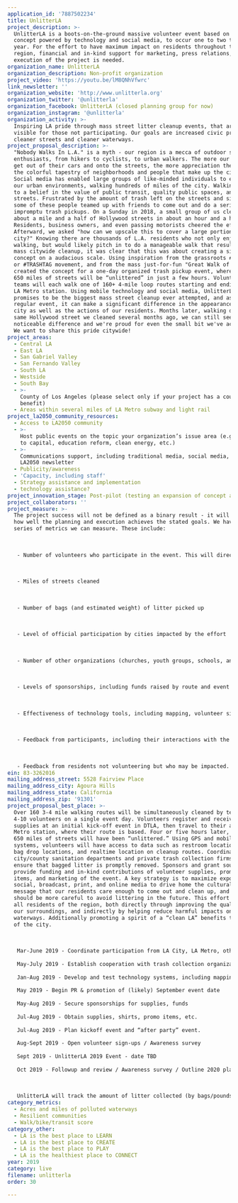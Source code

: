 ```yaml
---
application_id: '7887502234'
title: UnlitterLA
project_description: >-
  UnlitterLA is a boots-on-the-ground massive volunteer event based on a simple
  concept powered by technology and social media, to occur one to two times per
  year. For the effort to have maximum impact on residents throughout the
  region, financial and in-kind support for marketing, press relations, and
  execution of the project is needed.
organization_name: UnlitterLA
organization_description: Non-profit organization
project_video: 'https://youtu.be/lM8QNhVfwrc'
link_newsletter: ''
organization_website: 'http://www.unlitterla.org'
organization_twitter: '@unlitterla'
organization_facebook: UnlitterLA (closed planning group for now)
organization_instagram: '@unlitterla'
organization_activity: >-
  Inspiring LA pride through mass street litter cleanup events, that are highly
  visible for those not participating. Our goals are increased civic pride,
  cleaner streets and cleaner waterways.
project_proposal_description: >-
  "Nobody Walks In L.A." is a myth - our region is a mecca of outdoor sports
  enthusiasts, from hikers to cyclists, to urban walkers. The more our residents
  get out of their cars and onto the streets, the more appreciation they have of
  the colorful tapestry of neighborhoods and people that make up the city.
  Social media has enabled large groups of like-minded individuals to explore
  our urban environments, walking hundreds of miles of the city. Walking leads
  to a belief in the value of public transit, quality public spaces, and clean
  streets. Frustrated by the amount of trash left on the streets and sidewalks,
  some of these people teamed up with friends to come out and do a series of
  impromptu trash pickups. On a Sunday in 2018, a small group of us cleaned
  about a mile and a half of Hollywood streets in about an hour and a half.
  Residents, business owners, and even passing motorists cheered the effort.
  Afterward, we asked "how can we upscale this to cover a large portion of the
  city?" Knowing there are thousands of L.A. residents who not only enjoy
  walking, but would likely pitch in to do a manageable walk that results in a
  mass citywide cleanup, it was clear that this was about creating a simple
  concept on a audacious scale. Using inspiration from the grassroots #UNLITTER
  or #TRASHTAG movement, and from the mass just-for-fun "Great Walk of L.A.," we
  created the concept for a one-day organized trash pickup event, where nearly
  650 miles of streets will be “unlittered” in just a few hours. Volunteers in
  teams will each walk one of 160+ 4-mile loop routes starting and ending at an
  LA Metro station. Using mobile technology and social media, UnlitterLA
  promises to be the biggest mass street cleanup ever attempted, and as a
  regular event, it can make a significant difference in the appearance of our
  city as well as the actions of our residents. Months later, walking down that
  same Hollywood street we cleaned several months ago, we can still see a
  noticeable difference and we're proud for even the small bit we've achieved.
  We want to share this pride citywide!
project_areas:
  - Central LA
  - East LA
  - San Gabriel Valley
  - San Fernando Valley
  - South LA
  - Westside
  - South Bay
  - >-
    County of Los Angeles (please select only if your project has a countywide
    benefit)
  - Areas within several miles of LA Metro subway and light rail
project_la2050_community_resources:
  - Access to LA2050 community
  - >-
    Host public events on the topic your organization’s issue area (e.g. access
    to capital, education reform, clean energy, etc.) 
  - >-
    Communications support, including traditional media, social media, and
    LA2050 newsletter
  - Publicity/awareness
  - 'Capacity, including staff'
  - Strategy assistance and implementation
  - technology assistance?
project_innovation_stage: Post-pilot (testing an expansion of concept after initially successful pilot)
project_collaborators: ''
project_measure: >-
  The project success will not be defined as a binary result - it will be about
  how well the planning and execution achieves the stated goals. We have a
  series of metrics we can measure. These include:
   
   
   
   - Number of volunteers who participate in the event. This will directly impact how many routes can be cleaned; however, there is no necessity for all routes to be serviced. The effort will be beneficial at any level
   
   
   
   - Miles of streets cleaned
   
   
   
   - Number of bags (and estimated weight) of litter picked up
   
   
   
   - Level of official participation by cities impacted by the effort
   
   
   
   - Number of other organizations (churches, youth groups, schools, and corporations) that provide participation and support
   
   
   
   - Levels of sponsorships, including funds raised by route and event sponsors, and in-kind sponsors of supplies
   
   
   
   - Effectiveness of technology tools, including mapping, volunteer sign-ups, registration, and tracking of street-gathered data after the cleanup occurs
   
   
   
   - Feedback from participants, including their interactions with the organization, the process, the routes, and their level of satisfaction
   
   
   
   - Feedback from residents not volunteering but who may be impacted. A random survey of awareness before and after the event will inform PR and marketing efforts for future events.
ein: 83-3262016
mailing_address_street: 5528 Fairview Place
mailing_address_city: Agoura Hills
mailing_address_state: California
mailing_address_zip: '91301'
project_proposal_best_place: >-
  Over 160 3-4 mile walking routes will be simultaneously cleaned by teams of
  4-10 volunteers on a single event day. Volunteers register and receive
  supplies at an initial kick-off event in DTLA, then travel to their assigned
  Metro station, where their route is based. Four or five hours later, nearly
  650 miles of streets will have been “unlittered.” Using GPS and mobile mapping
  systems, volunteers will have access to data such as restroom locations, trash
  bag drop locations, and realtime location on cleanup routes. Coordination with
  city/county sanitation departments and private trash collection firms will
  ensure that bagged litter is promptly removed. Sponsors and grant sources will
  provide funding and in-kind contributions of volunteer supplies, promotional
  items, and marketing of the event. A key strategy is to maximize exposure via
  social, broadcast, print, and online media to drive home the cultural change
  message that our residents care enough to come out and clean up, and that we
  should be more careful to avoid littering in the future. This effort serves
  all residents of the region, both directly through improving the quality of
  our surroundings, and indirectly by helping reduce harmful impacts on
  waterways. Additionally promoting a spirit of a “clean LA” benefits the future
  of the city. 
   
   
   
   Mar-June 2019 - Coordinate participation from LA City, LA Metro, other cities
   
   May-July 2019 - Establish cooperation with trash collection organizations
   
   Jan-Aug 2019 - Develop and test technology systems, including mapping, volunteer sign-up, route grouping, and event sign-in
   
   May 2019 - Begin PR & promotion of (likely) September event date
   
   May-Aug 2019 - Secure sponsorships for supplies, funds
   
   Jul-Aug 2019 - Obtain supplies, shirts, promo items, etc.
   
   Jul-Aug 2019 - Plan kickoff event and “after party” event.
   
   Aug-Sept 2019 - Open volunteer sign-ups / Awareness survey
   
   Sept 2019 - UnlitterLA 2019 Event - date TBD
   
   Oct 2019 - Followup and review / Awareness survey / Outline 2020 plan
   
   
   
   UnlitterLA will track the amount of litter collected (by bags/pounds) and the total amount of Southland streets cleaned. For succeeding events, we intend to reach areas currently not included in the first year. Associated partner organizations, such as CleanStreetsLA and Heal The Bay will be asked to quantify the positive effects of this effort on metrics they regularly assess. Our social media efforts will include surveying impacted members of the population what about the event and its affect on them. The high-visibility objective of the project is designed to cause a cultural change, resulting in a measurable improvement in street litter levels, to be quantified by partner cities and sanitation departments. LA is already a great place to LIVE, and we will be making quantifiable steps to help it become the BEST PLACE.
category_metrics:
  - Acres and miles of polluted waterways
  - Resilient communities
  - Walk/bike/transit score
category_other:
  - LA is the best place to LEARN
  - LA is the best place to CREATE
  - LA is the best place to PLAY
  - LA is the healthiest place to CONNECT
year: 2019
category: live
filename: unlitterla
order: 30

---
```

